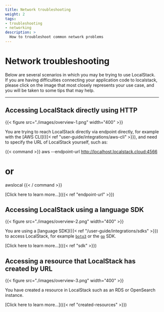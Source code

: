 ```yaml
---
title: Network troubleshooting
weight: 2
tags:
- troubleshooting
- networking
description: >
  How to troubleshoot common network problems
---
```


# Network troubleshooting

Below are several scenarios in which you may be trying to use LocalStack.
If you are having difficulties connecting your application code to localstack, please click on the image that most closely represents your use case, and you will be taken to some tips that may help.

---

## Accessing LocalStack directly using HTTP

{{< figure src="./images/overview-1.png" width="400" >}}

You are trying to reach LocalStack directly via endpoint directly, for example with the [AWS CLI]({{< ref "user-guide/integrations/aws-cli" >}}), and need to specify the URL of LocalStack yourself, such as:

{{< command >}}
aws --endpoint-url http://localhost.localstack.cloud:4566 <command>
# or
awslocal <command>
{{< / command >}}

[Click here to learn more...]({{< ref "endpoint-url" >}})

## Accessing LocalStack using a language SDK

{{< figure src="./images/overview-2.png" width="400" >}}

You are using a [language SDK]({{< ref "/user-guide/integrations/sdks" >}}) to access LocalStack, for example [`boto3`](https://boto3.amazonaws.com/v1/documentation/api/latest/index.html) or the [`go`](https://github.com/aws/aws-sdk-go-v2) SDK.

[Click here to learn more...]({{< ref "sdk" >}})

## Accessing a resource that LocalStack has created by URL

{{< figure src="./images/overview-3.png" width="400" >}}

You have created a resource in LocalStack such as an RDS or OpenSearch instance.

[Click here to learn more...]({{< ref "created-resources" >}})
